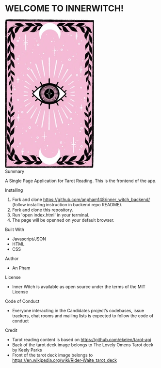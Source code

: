 # WELCOME TO INNERWITCH!
![alt text](./IMG_1281.jpg) </br>
 Summary

A Single Page Application for Tarot Reading. This is the frontend of the app. 

 Installing

1. Fork and clone https://github.com/anpham148/inner_witch_backend/ (follow installing instruction in backend repo README).
2. Fork and clone this repository.
3. Run 'open index.html' in your terminal.
4. The page will be openned on your default browser.

Built With

- Javascript/JSON
- HTML
- CSS

 Author

- An Pham

 License

- Inner Witch is available as open source under the terms of the MIT License

 Code of Conduct

- Everyone interacting in the Candidates project’s codebases, issue trackers, chat rooms and mailing lists is expected to follow the code of conduct

Credit

- Tarot reading content is based on https://github.com/ekelen/tarot-api 
- Back of the tarot deck image belongs to The Lovely Omens Tarot deck by Keely Parks
- Front of the tarot deck image belongs to https://en.wikipedia.org/wiki/Rider-Waite_tarot_deck 
